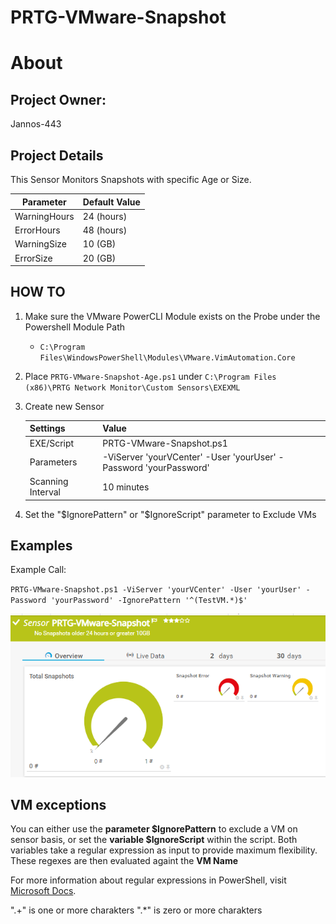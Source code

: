 # PRTG-VMware-Snapshot
# About

## Project Owner:

Jannos-443

## Project Details

This Sensor Monitors Snapshots with specific Age or Size.

| Parameter | Default Value |
| --- | --- |
| WarningHours | 24 (hours) |
| ErrorHours | 48 (hours) |
| WarningSize | 10 (GB) |
| ErrorSize | 20 (GB) |

## HOW TO

1. Make sure the VMware PowerCLI Module exists on the Probe under the Powershell Module Path
   - `C:\Program Files\WindowsPowerShell\Modules\VMware.VimAutomation.Core`


2. Place `PRTG-VMware-Snapshot-Age.ps1` under `C:\Program Files (x86)\PRTG Network Monitor\Custom Sensors\EXEXML`

3. Create new Sensor

   | Settings | Value |
   | --- | --- |
   | EXE/Script | PRTG-VMware-Snapshot.ps1 |
   | Parameters | -ViServer 'yourVCenter' -User 'yourUser' -Password 'yourPassword' |
   | Scanning Interval | 10 minutes |


4. Set the "$IgnorePattern" or "$IgnoreScript" parameter to Exclude VMs



## Examples
Example Call: 

`PRTG-VMware-Snapshot.ps1 -ViServer 'yourVCenter' -User 'yourUser' -Password 'yourPassword' -IgnorePattern '^(TestVM.*)$'`

![PRTG-VMware-Snapshot](media/test.png)


VM exceptions
------------------
You can either use the **parameter $IgnorePattern** to exclude a VM on sensor basis, or set the **variable $IgnoreScript** within the script. Both variables take a regular expression as input to provide maximum flexibility. These regexes are then evaluated againt the **VM Name**

For more information about regular expressions in PowerShell, visit [Microsoft Docs](https://docs.microsoft.com/en-us/powershell/module/microsoft.powershell.core/about/about_regular_expressions).

".+" is one or more charakters
".*" is zero or more charakters
